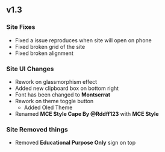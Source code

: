 ## v1.3
### Site Fixes
- Fixed a issue reproduces when site will open on phone
- Fixed broken grid of the site
- Fixed broken alignment

### Site UI Changes
- Rework on glassmorphism effect
- Added new clipboard box on bottom right
- Font has been changed to **Montserrat**
- Rework on theme toggle button
  - Added Oled Theme 
- Renamed **MCE Style Cape By @Rddff123** with **MCE Style**


### Site Removed things
- Removed **Educational Purpose Only** sign on top


